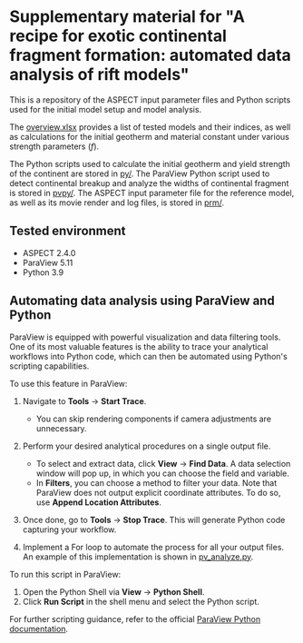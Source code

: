 # Supplementary material for "A recipe for exotic continental fragment formation: automated data analysis of rift models"

This is a repository of the ASPECT input parameter files and Python scripts used for the initial model setup and model analysis. 

The [overview.xlsx](https://github.com/alanjyu/fragment_recipe/blob/main/overview.xlsx) provides a list of tested models and their indices, as well as calculations for the initial geotherm and material constant under various strength parameters ($f$).

The Python scripts used to calculate the initial geotherm and yield strength of the continent are stored in [py/](https://github.com/alanjyu/fragment_recipe/tree/main/py). The ParaView Python script used to detect continental breakup and analyze the widths of continental fragment is stored in [pvpy/](https://github.com/alanjyu/fragment_recipe/tree/main/pvpy). The ASPECT input parameter file for the reference model, as well as its movie render and log files, is stored in [prm/](https://github.com/alanjyu/fragment_recipe/tree/main/prm).


## Tested environment

- ASPECT 2.4.0
- ParaView 5.11
- Python 3.9


## Automating data analysis using ParaView and Python

ParaView is equipped with powerful visualization and data filtering tools. One of its most valuable features is the ability to trace your analytical workflows into Python code, which can then be automated using Python's scripting capabilities.

To use this feature in ParaView:

1. Navigate to **Tools** → **Start Trace**.
    * You can skip rendering components if camera adjustments are unnecessary.

2. Perform your desired analytical procedures on a single output file.
    * To select and extract data, click **View** → **Find Data**. A data selection window will pop up, in which you can choose the field and variable.
    * In **Filters**, you can choose a method to filter your data. Note that ParaView does not output explicit coordinate attributes. To do so, use **Append Location Attributes**.

3. Once done, go to **Tools** → **Stop Trace**. This will generate Python code capturing your workflow.

4. Implement a For loop to automate the process for all your output files. An example of this implementation is shown in [pv_analyze.py](https://github.com/alanjyu/fragment_recipe/blob/main/pvpy/pv_analyze.py).


To run this script in ParaView:

1. Open the Python Shell via **View** → **Python Shell**.
2. Click **Run Script** in the shell menu and select the Python script.


For further scripting guidance, refer to the official [ParaView Python documentation](https://www.paraview.org/paraview-docs/nightly/python/).
